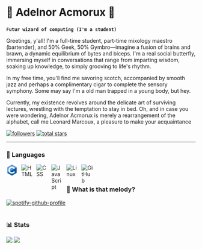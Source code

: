 # 🍻 Adelnor Acmorux 🍻

**`Futur wizard of computing (I'm a student)`**

Greetings, y'all! I'm a full-time student, part-time mixology maestro (bartender), and 50% Geek, 50% Gymbro—imagine a fusion of brains and brawn, a dynamic equilibrium of bytes and biceps. I'm a real social butterfly, immersing myself in conversations that range from imparting wisdom, soaking up knowledge, to simply grooving to life's rhythm.

In my free time, you'll find me savoring scotch, accompanied by smooth jazz and perhaps a complimentary cigar to complete the sensory symphony. Some may say I'm a old man trapped in a young body, but hey.

Currently, my existence revolves around the delicate art of surviving lectures, wrestling with the temptation to stay in bed. Oh, and in case you were wondering, Adelnor Acmorux is merely a rearrangement of the alphabet, call me Leonard Marcoux, a pleasure to make your acquaintance

   <p align="left">
      <a href="https://github.com/AdelnorAcmorux?tab=followers">
         <img alt="followers" title="Follow me on Github" src="https://custom-icon-badges.demolab.com/github/followers/AdelnorAcmorux?color=236ad3&labelColor=1155ba&style=for-the-badge&logo=person-add&label=Follow&logoColor=white"/></a>
      <a href="https://github.com/ForrestKnight?tab=repositories&sort=stargazers">
         <img alt="total stars" title="Total stars on GitHub" src="https://custom-icon-badges.demolab.com/github/stars/AdelnorAcmorux?color=55960c&style=for-the-badge&labelColor=488207&logo=star"/></a>
   </p>

---

### 🤖 Languages

<img align="left" alt="C" width="30px" style="padding-right:10px;" src="https://github.com/devicons/devicon/blob/master/icons/c/c-original.svg">
<img align="left" alt="HTML" width="30px" style="padding-right:10px;" src="https://cdn.jsdelivr.net/gh/devicons/devicon/icons/html5/html5-plain.svg" />
<img align="left" alt="CSS" width="30px" style="padding-right:10px;" src="https://cdn.jsdelivr.net/gh/devicons/devicon/icons/css3/css3-plain.svg" />
<img align="left" alt="JavaScript" width="30px" style="padding-right:10px;" src="https://cdn.jsdelivr.net/gh/devicons/devicon/icons/javascript/javascript-plain.svg" />
<img align="left" alt="Linux" width="30px" style="padding-right:10px;" src="https://cdn.jsdelivr.net/gh/devicons/devicon/icons/linux/linux-original.svg" />
<img align="left" alt="GitHub" width="30px" style="padding-right:10px;" src="https://cdn.jsdelivr.net/gh/devicons/devicon/icons/github/github-original.svg" />

<br />

#

### 🎵 What is that melody?

[![spotify-github-profile](https://spotify-github-profile.vercel.app/api/view?uid=leo.silver.7o7&cover_image=true&theme=default&show_offline=false&background_color=121212&interchange=false)](https://github.com/kittinan/spotify-github-profile)

#

### 📊 Stats

  <img src="https://github-readme-stats.vercel.app/api?username=AdelnorAcmorux&hide=issues&show_icons=true&theme=github_dark_dimmed"/>
  <img src="https://github-readme-stats.vercel.app/api/top-langs/?username=AdelnorAcmorux&layout=compact&theme=github_dark_dimmed"/>

